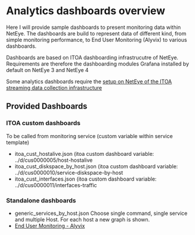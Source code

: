 # Analytics dashboards overview

Here I will provide sample dashboards to present monitoring data within NetEye. The dashboards are build to represent data of different kind, from simple monitoring performance, to End User Monitoring (Alyvix) to various dashboards.

Dashboards are based on ITOA dashboarding infrastrucutre of NetEye. Requirements are therefore the dashboarding modules Grafana installed by default on NetEye 3 and NetEye 4

Some analytics dashboards require the [setup on NetEye of the ITOA streaming data collection infrastructure](../../itoa/)

## Provided Dashboards 

### ITOA custom dashboards
To be called from monitoring service (custom variable within service template)

- itoa_cust_hostalive.json         (itoa custom dashboard variable: ../d/cus0000005/host-hostalive
- itoa_cust_diskspace_by_host.json (itoa custom dashboard variable: ../d/cus0000010/service-diskspace-by-host
- itoa_cust_interfaces.json        (itoa custom dashboard variable: ../d/cus0000011/interfaces-traffic


### Standalone dashboards
- generic_services_by_host.json Choose single command, single service and multiple Host. For each host a new graph is shown.
- [End User Monitoring - Alyvix](alyvix/)
